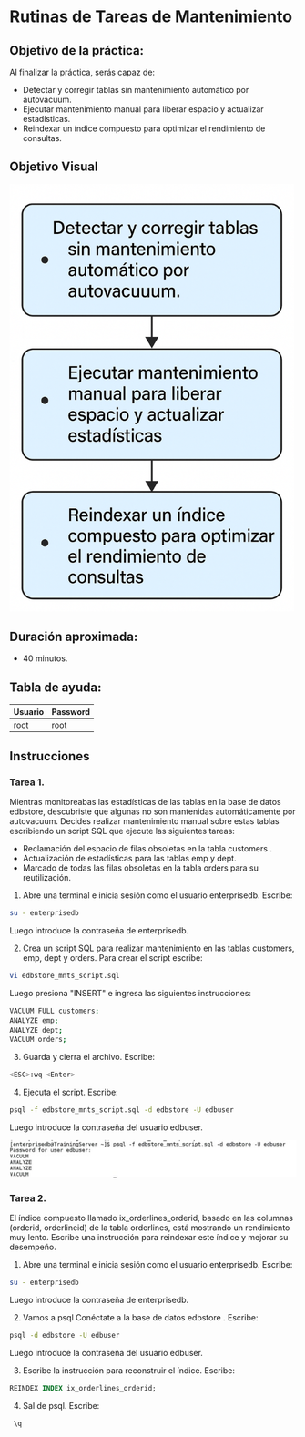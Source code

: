 # Rutinas de Tareas de Mantenimiento

## Objetivo de la práctica:
Al finalizar la práctica, serás capaz de:

- Detectar y corregir tablas sin mantenimiento automático por autovacuum.
- Ejecutar mantenimiento manual para liberar espacio y actualizar estadísticas.
- Reindexar un índice compuesto para optimizar el rendimiento de consultas.

## Objetivo Visual 
<img src="../images/12/00.png" width="500" >

## Duración aproximada:
- 40 minutos.

## Tabla de ayuda:

| Usuario | Password | 
| --- | --- | 
| root | root| 
## Instrucciones 

### Tarea 1. 

Mientras monitoreabas las estadísticas de las tablas en la base de datos edbstore, descubriste que algunas no son mantenidas automáticamente por autovacuum. Decides realizar mantenimiento manual sobre estas tablas escribiendo un script SQL que ejecute las siguientes tareas:

-	Reclamación del espacio de filas obsoletas en la tabla customers . 
-	Actualización de estadísticas para las tablas emp y dept. 
-	Marcado de todas las filas obsoletas en la tabla orders para su reutilización. 

1.	Abre una terminal e inicia sesión como el usuario enterprisedb. Escribe:
```bash
su - enterprisedb 
```
Luego introduce la contraseña de enterprisedb.


2.	Crea un script SQL para realizar mantenimiento en las tablas customers, emp, dept y orders.  Para crear el script escribe:
```bash
vi edbstore_mnts_script.sql 
```
Luego presiona  "INSERT" e ingresa las siguientes instrucciones:
```bash
VACUUM FULL customers; 
ANALYZE emp; 
ANALYZE dept; 
VACUUM orders; 
```

3.	Guarda y cierra el archivo. Escribe:

```bash
<ESC>:wq <Enter> 
```

4.	Ejecuta el script.  Escribe:
```bash
psql -f edbstore_mnts_script.sql -d edbstore -U edbuser 
```
Luego introduce la contraseña del usuario edbuser. 

<img src="../images/12/01.jpg" width="700" >

### Tarea 2. 
El índice compuesto llamado ix_orderlines_orderid, basado en las columnas (orderid, orderlineid) de la tabla orderlines, está mostrando un rendimiento muy lento. Escribe una instrucción para reindexar este índice y mejorar su desempeño.

1.	Abre una terminal e inicia sesión como el usuario enterprisedb. Escribe:
```bash
su - enterprisedb 
```
Luego introduce la contraseña de enterprisedb.

2.	Vamos a psql Conéctate a la base de datos edbstore . Escribe: 
```bash
psql -d edbstore -U edbuser 
```
Luego introduce la contraseña del usuario edbuser.

3.	Escribe la instrucción para reconstruir el índice. Escribe:
```sql
REINDEX INDEX ix_orderlines_orderid; 
```

4.	Sal de psql. Escribe:
```sql
 \q
```
